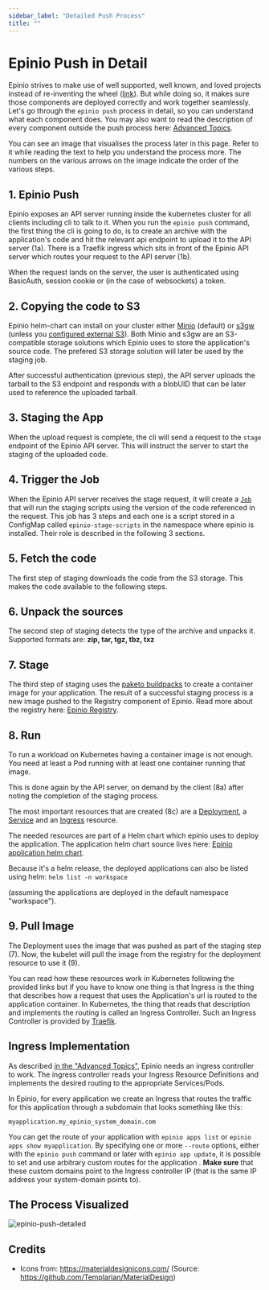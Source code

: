 ```yaml
---
sidebar_label: "Detailed Push Process"
title: ""
---
```


# Epinio Push in Detail

Epinio strives to make use of well supported, well known, and loved projects instead of re-inventing the wheel ([link](principles.md#guidelines-soft-principles)).
But while doing so, it makes sure those components are deployed correctly and work together seamlessly. Let's go through the `epinio push` process in detail,
so you can understand what each component does. You may also want to read the description of every component outside the push process here: [Advanced Topics](advanced.md).

You can see an image that visualises the process later in this page. Refer to it while reading the text to help you understand the process more.
The numbers on the various arrows on the image indicate the order of the various steps.

## 1. Epinio Push

Epinio exposes an API server running inside the kubernetes cluster for all clients including cli to talk to it. When you run the `epinio push` command, the first thing the cli is going to do, is to create an archive with the application's code and hit the relevant api endpoint to upload it to the API server (1a). There is a Traefik ingress which sits in front of the Epinio API server which routes your request to the API server (1b).

When the request lands on the server, the user is authenticated using BasicAuth, session cookie or (in the case of websockets) a token.

## 2. Copying the code to S3

Epinio helm-chart can install on your cluster either [Minio](https://min.io/) (default) or [s3gw](https://s3gw.io/) (unless you [configured external S3](../howtos/setup_external_s3.md)). Both Minio and s3gw are an S3-compatible storage solutions which Epinio uses to store the application's source code. The prefered S3 storage solution will later be used by the staging job.

After successful authentication (previous step), the API server uploads the tarball to the S3 endpoint and responds with a blobUID that can be later used to reference the uploaded tarball.

## 3. Staging the App

When the upload request is complete, the cli will send a request to the `stage` endpoint of the Epinio API server. This will instruct the server to start the staging of the uploaded code.

## 4. Trigger the Job

When the Epinio API server receives the stage request, it will create a [`Job`](https://kubernetes.io/docs/concepts/workloads/controllers/job/) that will run the staging scripts using the version of the code referenced in the request. This job has 3 steps and each one is a script stored in a ConfigMap called `epinio-stage-scripts` in the namespace where epinio is installed.
Their role is described in the following 3 sections.

## 5. Fetch the code

The first step of staging downloads the code from the S3 storage. This makes the code available to the following steps.

## 6. Unpack the sources

The second step of staging detects the type of the archive and unpacks it.
Supported formats are: **zip, tar, tgz, tbz, txz**

## 7. Stage

The third step of staging uses the [paketo buildpacks](https://paketo.io/) to create a container image for your application.
The result of a successful staging process is a new image pushed to the Registry component of Epinio.
Read more about the registry here: [Epinio Registry](../explanations/advanced.md#container-registry).

## 8. Run

To run a workload on Kubernetes having a container image is not enough. You need at least a Pod running with at least one container running that image.

This is done again by the API server, on demand by the client (8a) after noting the completion of the staging process.

The most important resources that are created (8c) are a [Deployment](https://kubernetes.io/docs/concepts/workloads/controllers/deployment/), a [Service](https://kubernetes.io/docs/concepts/services-networking/service/) and an [Ingress](https://kubernetes.io/docs/concepts/services-networking/ingress/) resource.

The needed resources are part of a Helm chart which epinio uses to deploy the application. The application helm chart source lives here: [Epinio application helm chart](https://github.com/epinio/helm-charts/tree/main/chart/application).

Because it's a helm release, the deployed applications can also be listed using helm: `helm list -n workspace`

(assuming the applications are deployed in the default namespace "workspace").

## 9. Pull Image

The Deployment uses the image that was pushed as part of the staging step (7). Now, the kubelet will pull the image from the registry for the deployment resource to use it (9).

You can read how these resources work in Kubernetes following the provided links but if you have to know one thing is that Ingress is the thing that describes how a request that uses the Application's url is routed to the application container. In Kubernetes, the thing that reads that description and implements the routing is called an Ingress Controller. Such an Ingress Controller is provided by [Traefik](https://doc.traefik.io/traefik/providers/kubernetes-ingress/).

## Ingress Implementation

As described [in the "Advanced Topics"](./advanced.md#ingress-controller), Epinio needs an ingress controller to work. The ingress controller reads your Ingress Resource Definitions and implements the desired routing to the appropriate Services/Pods.

In Epinio, for every application we create an Ingress that routes the traffic for this application through a subdomain that looks something like this:

```
myapplication.my_epinio_system_domain.com
```

You can get the route of your application with `epinio apps list` or `epinio apps show myapplication`. By specifying one or more `--route` options, either with the `epinio push` command or later with `epinio app update`, it is possible to set and use arbitrary custom routes for the application . __Make sure__ that these custom domains point to the Ingress controller IP (that is the same IP address your system-domain points to).

## The Process Visualized

![epinio-push-detailed](epinio-push-detailed.svg?raw=true "Epinio push")

## Credits

- Icons from: https://materialdesignicons.com/ (Source: https://github.com/Templarian/MaterialDesign)
